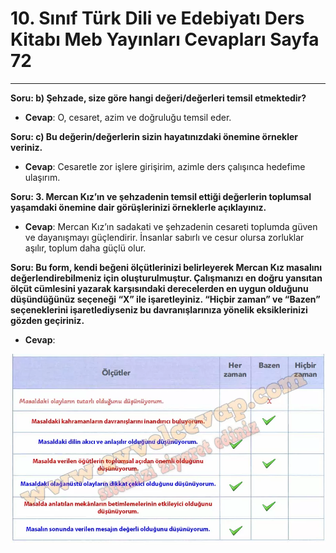 # 10. Sınıf Türk Dili ve Edebiyatı Ders Kitabı Meb Yayınları Cevapları Sayfa 72

---

**Soru: b) Şehzade, size göre hangi değeri/değerleri temsil etmektedir?**

-   **Cevap**: O, cesaret, azim ve doğruluğu temsil eder.

**Soru: c) Bu değerin/değerlerin sizin hayatınızdaki önemine örnekler veriniz.**

-   **Cevap**: Cesaretle zor işlere girişirim, azimle ders çalışınca hedefime ulaşırım.

**Soru: 3. Mercan Kız’ın ve şehzadenin temsil ettiği değerlerin toplumsal yaşamdaki önemine dair görüşlerinizi örneklerle açıklayınız.**

-   **Cevap**: Mercan Kız’ın sadakati ve şehzadenin cesareti toplumda güven ve dayanışmayı güçlendirir. İnsanlar sabırlı ve cesur olursa zorluklar aşılır, toplum daha güçlü olur.

**Soru: Bu form, kendi beğeni ölçütlerinizi belirleyerek Mercan Kız masalını değerlendirebilmeniz için oluşturulmuştur. Çalışmanızı en doğru yansıtan ölçüt cümlesini yazarak karşısındaki derecelerden en uygun olduğunu düşündüğünüz seçeneği “X” ile işaretleyiniz. “Hiçbir zaman” ve “Bazen” seçeneklerini işaretlediyseniz bu davranışlarınıza yönelik eksiklerinizi gözden geçiriniz.**

-   **Cevap**:

![Image 1](./image_1.webp)